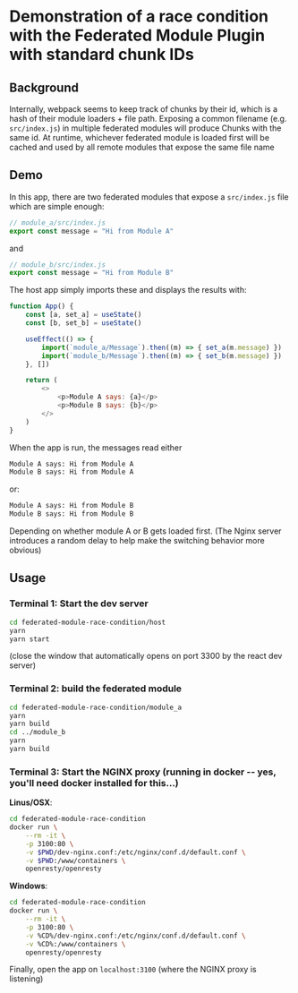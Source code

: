 # Demonstration of a race condition with the Federated Module Plugin with standard chunk IDs

## Background

Internally, webpack seems to keep track of chunks by their id, which is a
hash of their module loaders + file path. Exposing a common filename (e.g.
`src/index.js`) in multiple federated modules will produce Chunks with the
same id. At runtime, whichever federated module is loaded first will be
cached and used by all remote modules that expose the same file name

## Demo

In this app, there are two federated modules that expose a `src/index.js` file which are simple enough: 

```js
// module_a/src/index.js
export const message = "Hi from Module A"
```

and 

```js
// module_b/src/index.js
export const message = "Hi from Module B"
```

The host app simply imports these and displays the results with: 

```js
function App() {
    const [a, set_a] = useState()
    const [b, set_b] = useState()

    useEffect(() => {
        import(`module_a/Message`).then((m) => { set_a(m.message) })
        import(`module_b/Message`).then((m) => { set_b(m.message) })
    }, [])

    return (
        <>
            <p>Module A says: {a}</p>
            <p>Module B says: {b}</p>
        </>
    )
}
```

When the app is run, the messages read either

```txt
Module A says: Hi from Module A
Module B says: Hi from Module A
```

or:

```txt
Module A says: Hi from Module B
Module B says: Hi from Module B
```

Depending on whether module A or B gets loaded first. (The Nginx server
introduces a random delay to help make the switching behavior more obvious)

## Usage

### Terminal 1: Start the  dev server

```sh
cd federated-module-race-condition/host
yarn
yarn start
```

(close the window that automatically opens on port 3300 by the react dev server)

### Terminal 2: build the federated module

```sh
cd federated-module-race-condition/module_a
yarn
yarn build
cd ../module_b
yarn
yarn build
```

### Terminal 3: Start the NGINX proxy (running in docker -- yes, you'll need docker installed for this...)

**Linus/OSX**:

```sh
cd federated-module-race-condition
docker run \
    --rm -it \
    -p 3100:80 \
    -v $PWD/dev-nginx.conf:/etc/nginx/conf.d/default.conf \
    -v $PWD:/www/containers \
    openresty/openresty
```

**Windows**:

```sh
cd federated-module-race-condition
docker run \
    --rm -it \
    -p 3100:80 \
    -v %CD%/dev-nginx.conf:/etc/nginx/conf.d/default.conf \
    -v %CD%:/www/containers \
    openresty/openresty
```

Finally, open the app on `localhost:3100` (where the NGINX proxy is listening)
